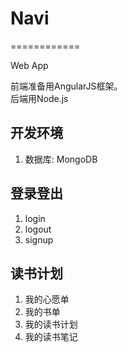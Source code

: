 # Navi
============

Web App

前端准备用AngularJS框架。       
后端用Node.js

## 开发环境

1. 数据库: MongoDB

## 登录登出

1. login
2. logout
3. signup

## 读书计划

1. 我的心愿单
2. 我的书单
3. 我的读书计划
4. 我的读书笔记


